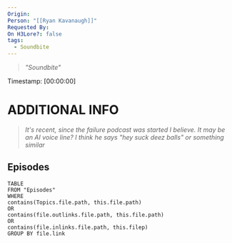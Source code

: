 ```yaml
---
Origin: 
Person: "[[Ryan Kavanaugh]]"
Requested By: 
On H3Lore?: false
tags:
  - Soundbite
---
```

> *"Soundbite"*

Timestamp: [00:00:00]

# ADDITIONAL INFO

>*It's recent, since the failure podcast was started I believe. It may be an AI voice line? I think he says "hey suck deez balls" or something similar*
## Episodes
``` dataview
TABLE
FROM "Episodes"
WHERE 
contains(Topics.file.path, this.file.path) 
OR 
contains(file.outlinks.file.path, this.file.path)
OR
contains(file.inlinks.file.path, this.filep)
GROUP BY file.link
```